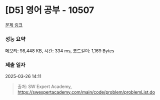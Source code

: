 # [D5] 영어 공부 - 10507 

[문제 링크](https://swexpertacademy.com/main/code/problem/problemDetail.do?contestProbId=AXNQOb3avD0DFAXS) 

### 성능 요약

메모리: 98,448 KB, 시간: 334 ms, 코드길이: 1,169 Bytes

### 제출 일자

2025-03-26 14:11



> 출처: SW Expert Academy, https://swexpertacademy.com/main/code/problem/problemList.do